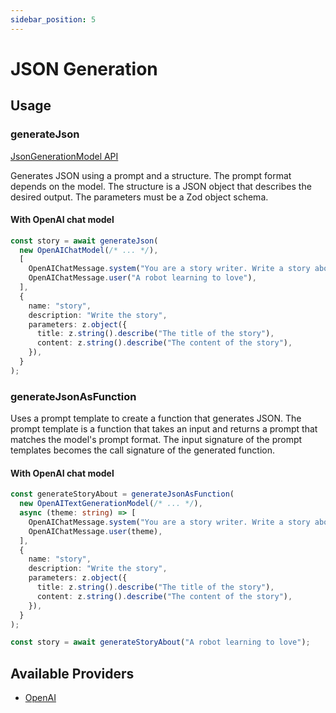 ```yaml
---
sidebar_position: 5
---
```


# JSON Generation

## Usage

### generateJson

[JsonGenerationModel API](/api/interfaces/JsonGenerationModel)

Generates JSON using a prompt and a structure.
The prompt format depends on the model.
The structure is a JSON object that describes the desired output.
The parameters must be a Zod object schema.

#### With OpenAI chat model

```ts
const story = await generateJson(
  new OpenAIChatModel(/* ... */),
  [
    OpenAIChatMessage.system("You are a story writer. Write a story about:"),
    OpenAIChatMessage.user("A robot learning to love"),
  ],
  {
    name: "story",
    description: "Write the story",
    parameters: z.object({
      title: z.string().describe("The title of the story"),
      content: z.string().describe("The content of the story"),
    }),
  }
);
```

### generateJsonAsFunction

Uses a prompt template to create a function that generates JSON.
The prompt template is a function that takes an input and returns a prompt that matches the model's prompt format.
The input signature of the prompt templates becomes the call signature of the generated function.

#### With OpenAI chat model

```ts
const generateStoryAbout = generateJsonAsFunction(
  new OpenAITextGenerationModel(/* ... */),
  async (theme: string) => [
    OpenAIChatMessage.system("You are a story writer. Write a story about:"),
    OpenAIChatMessage.user(theme),
  ],
  {
    name: "story",
    description: "Write the story",
    parameters: z.object({
      title: z.string().describe("The title of the story"),
      content: z.string().describe("The content of the story"),
    }),
  }
);

const story = await generateStoryAbout("A robot learning to love");
```

## Available Providers

- [OpenAI](/integration/model-provider/openai)
